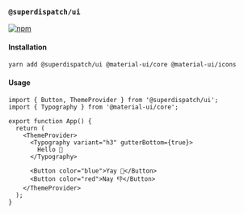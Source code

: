 ### `@superdispatch/ui`

[![npm](https://img.shields.io/npm/v/@superdispatch/ui)](https://www.npmjs.com/package/@superdispatch/ui)

#### Installation

```bash
yarn add @superdispatch/ui @material-ui/core @material-ui/icons
```

#### Usage

```tsx
import { Button, ThemeProvider } from '@superdispatch/ui';
import { Typography } from '@material-ui/core';

export function App() {
  return (
    <ThemeProvider>
      <Typography variant="h3" gutterBottom={true}>
        Hello 👋
      </Typography>

      <Button color="blue">Yay 🎉</Button>
      <Button color="red">Nay 👎</Button>
    </ThemeProvider>
  );
}
```
